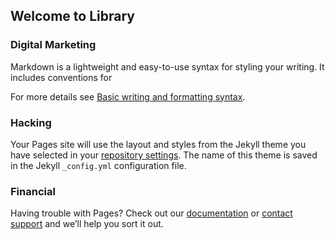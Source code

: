 ## Welcome to Library

### Digital Marketing

Markdown is a lightweight and easy-to-use syntax for styling your writing. It includes conventions for

For more details see [Basic writing and formatting syntax](https://docs.github.com/en/github/writing-on-github/getting-started-with-writing-and-formatting-on-github/basic-writing-and-formatting-syntax).

### Hacking

Your Pages site will use the layout and styles from the Jekyll theme you have selected in your [repository settings](https://github.com/hadjar2027/Library/settings/pages). The name of this theme is saved in the Jekyll `_config.yml` configuration file.

### Financial

Having trouble with Pages? Check out our [documentation](https://docs.github.com/categories/github-pages-basics/) or [contact support](https://support.github.com/contact) and we’ll help you sort it out.
